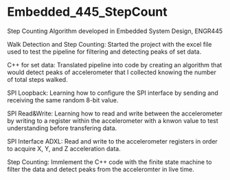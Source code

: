 # Embedded_445_StepCount
Step Counting Algorithm developed in Embedded System Design, ENGR445

Walk Detection and Step Counting: Started the project with the excel file used to test the pipeline for filtering and detecting peaks of set data. 

C++ for set data: Translated pipeline into code by creating an algorithm that would detect peaks of accelerometer that I collected knowing the number of total steps walked. 

SPI Loopback: Learning how to configure the SPI interface by sending and receiving the same random 8-bit value. 

SPI Read&Write: Learning how to read and write between the accelerometer by writing to a register within the accelerometer with a knwon value to test understanding before transfering data. 

SPI Interface ADXL: Read and write to the accelerometer registers in order to acquire X, Y, and Z acceleration data. 

Step Counting: Immlement the C++ code with the finite state machine to filter the data and detect peaks from the acceleromter in live time. 
